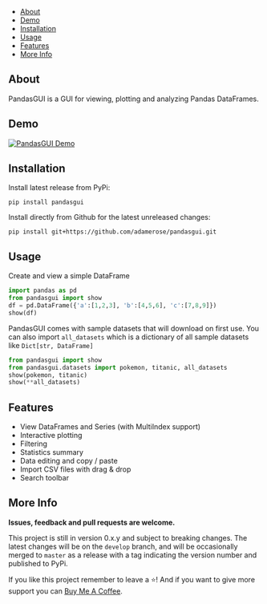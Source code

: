 - [About](#about)
- [Demo](#demo)
- [Installation](#installation)
- [Usage](#usage)
- [Features](#features)
- [More Info](#more-info)

## About

PandasGUI is a GUI for viewing, plotting and analyzing Pandas DataFrames.

## Demo

[![PandasGUI Demo](https://i.imgur.com/u3BzdoS.png)](https://www.youtube.com/watch?v=NKXdolMxW2Y "PandasGUI Demo")

## Installation

Install latest release from PyPi:

```shell
pip install pandasgui
```

Install directly from Github for the latest unreleased changes:

```shell
pip install git+https://github.com/adamerose/pandasgui.git
```

## Usage

Create and view a simple DataFrame

```python
import pandas as pd
from pandasgui import show
df = pd.DataFrame({'a':[1,2,3], 'b':[4,5,6], 'c':[7,8,9]})
show(df)
```

PandasGUI comes with sample datasets that will download on first use. You can also import `all_datasets` which is a dictionary of all sample datasets like `Dict[str, DataFrame]`

```python
from pandasgui import show
from pandasgui.datasets import pokemon, titanic, all_datasets
show(pokemon, titanic)
show(**all_datasets)
```

## Features

- View DataFrames and Series (with MultiIndex support)
- Interactive plotting
- Filtering
- Statistics summary
- Data editing and copy / paste
- Import CSV files with drag & drop
- Search toolbar

## More Info

**Issues, feedback and pull requests are welcome.**

This project is still in version 0.x.y and subject to breaking changes. The latest changes will be on the `develop` branch, and will be occasionally merged to `master` as a release with a tag indicating the version number and published to PyPi.

If you like this project remember to leave a ⭐! And if you want to give more support you can <a href="https://www.buymeacoffee.com/adrotog" target="_blank">Buy Me A Coffee</a>.
